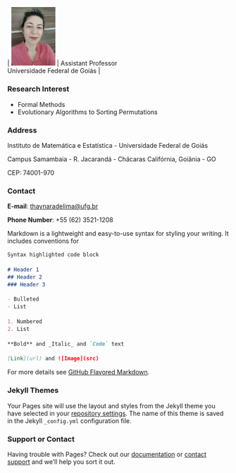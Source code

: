 | <img src="foto.jpg" alt="drawing" width="100"/> | Assistant Professor<br>Universidade Federal de Goiás  |


### Research Interest

- Formal Methods
- Evolutionary Algorithms to Sorting Permutations

### Address

Instituto de Matemática e Estatística - Universidade Federal de Goiás

Campus Samambaia - R. Jacarandá - Chácaras Califórnia, Goiânia - GO

CEP: 74001-970

### Contact
**E-mail**: thaynaradelima@ufg.br

**Phone Number**: +55 (62) 3521-1208



Markdown is a lightweight and easy-to-use syntax for styling your writing. It includes conventions for

```markdown
Syntax highlighted code block

# Header 1
## Header 2
### Header 3

- Bulleted
- List

1. Numbered
2. List

**Bold** and _Italic_ and `Code` text

[Link](url) and ![Image](src)
```

For more details see [GitHub Flavored Markdown](https://guides.github.com/features/mastering-markdown/).

### Jekyll Themes

Your Pages site will use the layout and styles from the Jekyll theme you have selected in your [repository settings](https://github.com/thaynaradelima/thaynaradelima.github.io/settings). The name of this theme is saved in the Jekyll `_config.yml` configuration file.

### Support or Contact

Having trouble with Pages? Check out our [documentation](https://docs.github.com/categories/github-pages-basics/) or [contact support](https://support.github.com/contact) and we’ll help you sort it out.
